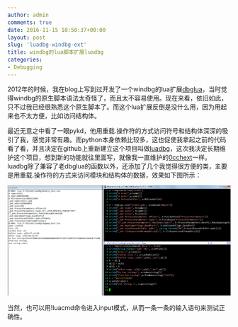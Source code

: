 ```yaml
---
author: admin
comments: true
date: 2016-11-15 10:50:37+00:00
layout: post
slug: 'luadbg-windbg-ext'
title: windbg的lua脚本扩展luadbg
categories:
- Debugging
---
```


2012年的时候，我在blog上写到过开发了一个windbg的lua扩展[dbglua](https://0cch.com/debugging/2012/08/16/dbglua-ef-bc-8c-e8-ae-a9lua-e8-84-9a-e6-9c-ac-e4-b9-9f-e8-83-bd-e6-8e-a7-e5-88-b6windbg-e8-bf-9b-e8-a1-8c-e8-b0-83-e8-af-95.html)，当时觉得windbg的原生脚本语法太奇怪了，而且太不容易使用。现在来看，依旧如此，只不过我已经很熟悉这个原生脚本了。而这个lua扩展反倒是没什么用，因为用起来也不太方便，比如访问结构体。

最近无意之中看了一眼pykd，他用重载.操作符的方式访问符号和结构体深深的吸引了我，感觉非常有趣。而python本身依赖比较多，这也促使我拿起之前的代码看了看，并且决定在github上重新建立这个项目叫做[luadbg](https://github.com/0cch/luadbg)，这次我决定长期维护这个项目，想到新的功能就往里面写，就像我一直维护的[0cchext](https://github.com/0cch/0cchext)一样。luadbg除了兼容了老dbglua的函数以外，还添加了几个我觉得很方便的类，主要是用重载.操作符的方式来访问模块和结构体的数据，效果如下图所示：

[![20161116113129](/uploads/2016/11/20161116113129.png)](/uploads/2016/11/20161116113129.png)


当然，也可以用!luacmd命令进入input模式，从而一条一条的输入语句来测试正确性。
